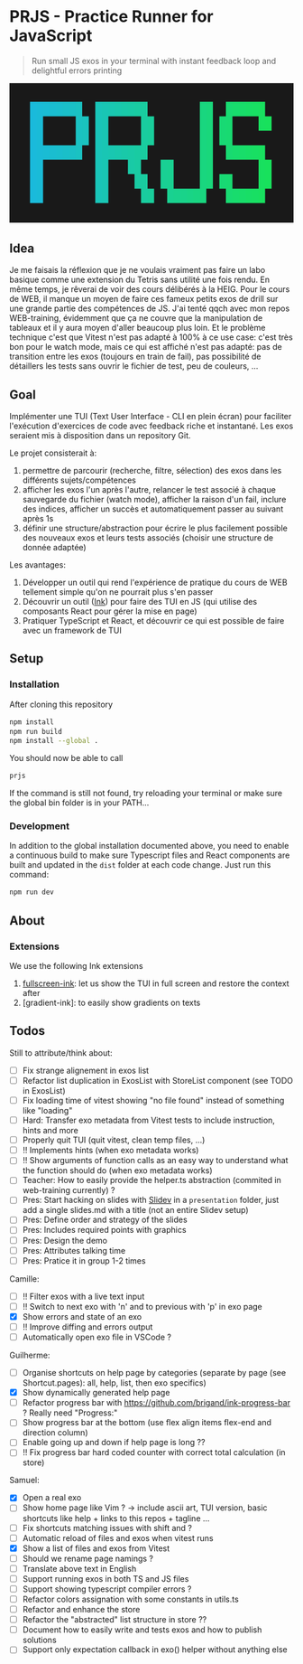 # PRJS - Practice Runner for JavaScript

> Run small JS exos in your terminal with instant feedback loop and delightful errors printing

![gradient](gradient_banner.png)

## Idea
Je me faisais la réflexion que je ne voulais vraiment pas faire un labo basique comme une extension du Tetris sans utilité une fois rendu. En même temps, je rêverai de voir des cours délibérés à la HEIG. Pour le cours de WEB, il manque un moyen de faire ces fameux petits exos de drill sur une grande partie des compétences de JS. J'ai tenté qqch avec mon repos WEB-training, évidemment que ça ne couvre que la manipulation de tableaux et il y aura moyen d'aller beaucoup plus loin. Et le problème technique c'est que Vitest n'est pas adapté à 100% à ce use case: c'est très bon pour le watch mode, mais ce qui est affiché n'est pas adapté: pas de transition entre les exos (toujours en train de fail), pas possibilité de détaillers les tests sans ouvrir le fichier de test, peu de couleurs, ...

## Goal
Implémenter une TUI (Text User Interface - CLI en plein écran) pour faciliter l'exécution d'exercices de code avec feedback riche et instantané. Les exos seraient mis à disposition dans un repository Git.

Le projet consisterait à:
1. permettre de parcourir (recherche, filtre, sélection) des exos dans les différents sujets/compétences
1. afficher les exos l'un après l'autre, relancer le test associé à chaque sauvegarde du fichier (watch mode), afficher la raison d'un fail, inclure des indices, afficher un succès et automatiquement passer au suivant après 1s
1. définir une structure/abstraction pour écrire le plus facilement possible des nouveaux exos et leurs tests associés (choisir une structure de donnée adaptée)

Les avantages:
1. Développer un outil qui rend l'expérience de pratique du cours de WEB tellement simple qu'on ne pourrait plus s'en passer
1. Découvrir un outil ([Ink](https://term.ink)) pour faire des TUI en JS (qui utilise des composants React pour gérer la mise en page)
1. Pratiquer TypeScript et React, et découvrir ce qui est possible de faire avec un framework de TUI

## Setup

### Installation

After cloning this repository
```sh
npm install
npm run build
npm install --global .
```

You should now be able to call
```sh
prjs
```

If the command is still not found, try reloading your terminal or make sure the global bin folder is in your PATH...

### Development
In addition to the global installation documented above, you need to enable a continuous build to make sure Typescript files and React components are built and updated in the `dist` folder at each code change. Just run this command:
```bash
npm run dev
```

## About
### Extensions
We use the following Ink extensions
1. [fullscreen-ink](https://github.com/DaniGuardiola/fullscreen-ink): let us show the TUI in full screen and restore the context after
1. [gradient-ink]: to easily show gradients on texts


## Todos
Still to attribute/think about:
- [ ] Fix strange alignement in exos list
- [ ] Refactor list duplication in ExosList with StoreList component (see TODO in ExosList)
- [ ] Fix loading time of vitest showing "no file found" instead of something like "loading"
- [ ] Hard: Transfer exo metadata from Vitest tests to include instruction, hints and more
- [ ] Properly quit TUI (quit vitest, clean temp files, ...)
- [ ] !! Implements hints (when exo metadata works)
- [ ] !! Show arguments of function calls as an easy way to understand what the function should do (when exo metadata works)
- [ ] Teacher: How to easily provide the helper.ts abstraction (commited in web-training currently) ?
- [ ] Pres: Start hacking on slides with [Slidev](https://sli.dev/) in a `presentation` folder, just add a single slides.md with a title (not an entire Slidev setup)
- [ ] Pres: Define order and strategy of the slides
- [ ] Pres: Includes required points with graphics
- [ ] Pres: Design the demo
- [ ] Pres: Attributes talking time
- [ ] Pres: Pratice it in group 1-2 times

Camille:
- [ ] !! Filter exos with a live text input
- [ ] !! Switch to next exo with 'n' and to previous with 'p' in exo page
- [x] Show errors and state of an exo
- [ ] !! Improve diffing and errors output
- [ ] Automatically open exo file in VSCode ?

Guilherme:
- [ ] Organise shortcuts on help page by categories (separate by page (see Shortcut.pages): all, help, list, then exo specifics)
- [x] Show dynamically generated help page
- [ ] Refactor progress bar with https://github.com/brigand/ink-progress-bar ? Really need "Progress:"
- [ ] Show progress bar at the bottom (use flex align items flex-end and direction column)
- [ ] Enable going up and down if help page is long ??
- [ ] !! Fix progress bar hard coded counter with correct total calculation (in store)

Samuel:
- [x] Open a real exo
- [ ] Show home page like Vim ? -> include ascii art, TUI version, basic shortcuts like help + links to this repos + tagline ...
- [ ] Fix shortcuts matching issues with shift and ?
- [ ] Automatic reload of files and exos when vitest runs
- [x] Show a list of files and exos from Vitest
- [ ] Should we rename page namings ?
- [ ] Translate above text in English
- [ ] Support running exos in both TS and JS files
- [ ] Support showing typescript compiler errors ?
- [ ] Refactor colors assignation with some constants in utils.ts
- [ ] Refactor and enhance the store
- [ ] Refactor the "abstracted" list structure in store ??
- [ ] Document how to easily write and tests exos and how to publish solutions
- [ ] Support only expectation callback in exo() helper without anything else
